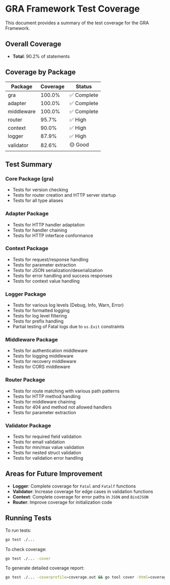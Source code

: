 # GRA Framework Test Coverage

This document provides a summary of the test coverage for the GRA Framework.

## Overall Coverage

- **Total**: 90.2% of statements

## Coverage by Package

| Package    | Coverage | Status     |
|------------|----------|------------|
| gra        | 100.0%   | ✅ Complete |
| adapter    | 100.0%   | ✅ Complete |
| middleware | 100.0%   | ✅ Complete |
| router     | 95.7%    | ✅ High     |
| context    | 90.0%    | ✅ High     |
| logger     | 87.9%    | ✅ High     |
| validator  | 82.6%    | 🟡 Good     |

## Test Summary

### Core Package (gra)
- Tests for version checking
- Tests for router creation and HTTP server startup
- Tests for all type aliases

### Adapter Package
- Tests for HTTP handler adaptation
- Tests for handler chaining
- Tests for HTTP interface conformance

### Context Package
- Tests for request/response handling
- Tests for parameter extraction
- Tests for JSON serialization/deserialization
- Tests for error handling and success responses
- Tests for context value handling

### Logger Package
- Tests for various log levels (Debug, Info, Warn, Error)
- Tests for formatted logging
- Tests for log level filtering
- Tests for prefix handling
- Partial testing of Fatal logs due to `os.Exit` constraints

### Middleware Package
- Tests for authentication middleware
- Tests for logging middleware
- Tests for recovery middleware
- Tests for CORS middleware

### Router Package
- Tests for route matching with various path patterns
- Tests for HTTP method handling
- Tests for middleware chaining
- Tests for 404 and method not allowed handlers
- Tests for parameter extraction

### Validator Package
- Tests for required field validation
- Tests for email validation
- Tests for min/max value validation
- Tests for nested struct validation
- Tests for validation error handling

## Areas for Future Improvement

- **Logger**: Complete coverage for `Fatal` and `Fatalf` functions
- **Validator**: Increase coverage for edge cases in validation functions
- **Context**: Complete coverage for error paths in `JSON` and `BindJSON`
- **Router**: Improve coverage for initialization code

## Running Tests

To run tests:
```bash
go test ./...
```

To check coverage:
```bash
go test ./... -cover
```

To generate detailed coverage report:
```bash
go test ./... -coverprofile=coverage.out && go tool cover -html=coverage.out
```
